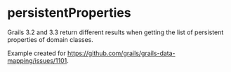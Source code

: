 # persistentProperties
Grails 3.2 and 3.3 return different results when getting the list of persistent properties of domain classes.

Example created for https://github.com/grails/grails-data-mapping/issues/1101.
